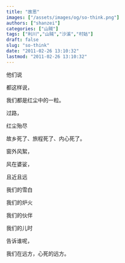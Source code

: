 ```yaml
---
title: "故思"
images: ["/assets/images/og/so-think.png"]
authors: ["shanzei"]
categories: ["山贼"]
tags: ["利川","山贼","沙溪","村姑"]
draft: false
slug: "so-think"
date: "2011-02-26 13:10:32"
lastmod: "2011-02-26 13:10:32"
---
```


他们说

都这样说，

我们都是红尘中的一粒。

过路，

红尘殆尽

故乡死了、旅程死了、内心死了。

窗外风絮，

风在婆娑，

且近且远

我们的雪白

我们的炉火

我们的伙伴

我们的儿时

告诉谁呢，

我们在远方，心死的远方。
